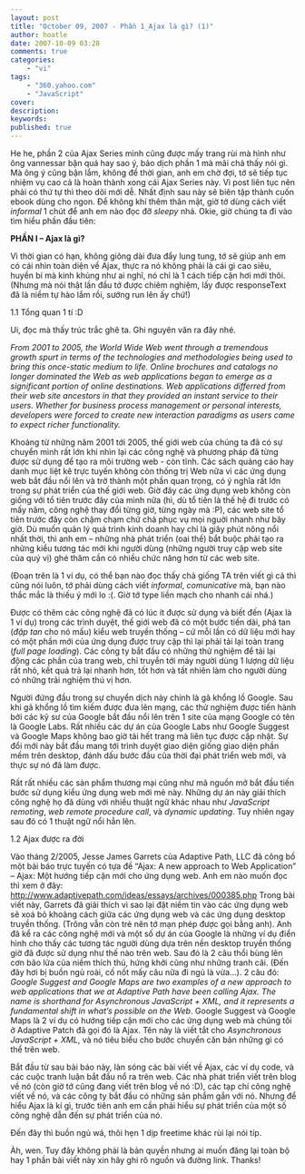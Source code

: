 ```yaml
---
layout: post
title: "October 09, 2007 - Phần 1_Ajax là gì? (1)"
author: hoatle
date: 2007-10-09 03:28
comments: true
categories:
    - "vi"
tags:
    - "360.yahoo.com"
    - "JavaScript"
cover:
description:
keywords:
published: true
---
```


He he, phần 2 của Ajax Series mình cũng được mấy trang rùi mà hình như ông vannessar bận quá hay sao
ý, bảo dịch phần 1 mà mãi chả thấy nói gì. Mà ông ý cũng bận lắm, không để thời gian, anh em chờ
đợi, tớ sẽ tiếp tục nhiệm vụ cao cả là hoàn thành xong cái Ajax Series này. Vì post liên tục nên
phải có thứ tự thì theo dõi mới dễ. Nhất định sau này sẽ biên tập thành cuốn ebook dùng cho ngon.
Để không khí thêm thân mật, giờ tớ dùng cách viết *informal* 1 chút để anh em nào đọc đỡ *sleepy*
nhá. Okie, giờ chúng ta đi vào tìm hiểu phần đầu tiên:

<!-- more -->


**PHẦN I – Ajax là gì?**

Vì thời gian có hạn, không giông dài đưa đẩy lung tung, tớ sẽ giúp anh em có cái nhìn toàn diện về
Ajax, thực ra nó không phải là cái gì cao siêu, huyền bí mà kinh khủng như ai nghĩ, nó chỉ là 1 cách
tiếp cận hơi mới thôi. (Nhưng mà nói thật lần đầu tớ được chiêm nghiệm, lấy được responseText đã là
niềm tự hào lắm rồi, sướng run lên ấy chứ!)

1.1 Tổng quan 1 tí :D

Ui, đọc mà thấy trúc trắc ghê ta. Ghi nguyên văn ra đây nhé.

*From 2001 to 2005, the World Wide Web went through a tremendous growth spurt in terms of the
technologies and methodologies being used to bring this once-static medium to life. Online brochures
and catalogs no longer dominated the Web as web applications began to emerge as a significant
portion of online destinations. Web applications differred from their web site ancestors in that
they provided an instant service to their users. Whether for business process management or personal
interests, developers were forced to create new interaction paradigms as users came to expect richer
functionality.*

Khoảng từ những năm 2001 tới 2005, thế giới web của chúng ta đã có sự chuyển mình rất lớn khi nhìn
lại các công nghệ và phương pháp đã từng được sử dụng để tạo ra môi trường web - còn tĩnh. Các sách
quảng cáo hay danh mục liệt kê trực tuyến không còn thống trị Web nữa vì các ứng dụng web bắt đầu
nổi lên và trở thành một phần quan trọng, có ý nghĩa rất lớn trong sự phát triển của thế giới web.
Giờ đây các ứng dụng web không còn giống với tổ tiên trước đây của mình nữa (hì, dù tổ tiên là thế
hệ đi trước có mấy năm, công nghệ thay đổi từng giờ, từng ngày mà :P), các web site tổ tiên trước
đây còn chậm chạm chứ chả phục vụ mọi nguời nhanh như bây giờ. Dù muốn quản lý quá trình kinh doanh
hay chỉ là giây phút nông nổi nhất thời, thì anh em – những nhà phát triển (oai thế) bắt buộc phải
tạo ra nhửng kiểu tương tác mới khi người dùng (những người truy cập web site của quý vị) ghé thăm
cần có nhiều chức năng hơn từ các web site.

(Đoạn trên là 1 ví dụ, có thể bạn nào đọc thấy chả giống TA trên viết gì cả thì cũng nói luôn, tớ
phải dùng cách viết *informal*, *comunicative* mà, bạn nào thắc mắc là thiếu ý mới lo :(. Giờ tớ
type liền mạch cho nhanh cái nhá.)

Được có thêm các công nghệ đã có lúc ít được sử dụng và biết đến (Ajax là 1 ví dụ) trong các trình
duyệt, thế giới web đã có một bước tiến dài, phá tan (*đập tan* cho nó mấu) kiểu web truyền thống –
cứ mỗi lần có dữ liệu mới hay có một phần mới của ứng dụng được truy cập thì lại phải tải lại toàn
trang (*full page loading*). Các công ty bắt đầu có những thử nghiệm để tải lại động các phần của
trang web, chỉ truyền tới máy người dùng 1 lượng dữ liệu rất nhỏ, kết quả trả lại nhanh hơn, tốt hơn
và tất nhiên làm cho người dùng có những trải nghiệm thú vị hơn.

Người đứng đầu trong sự chuyển dịch này chính là gã khổng lồ Google. Sau khi gã khổng lồ tìm kiếm
được đưa lên mạng, các thử nghiệm được tiến hành bởi các kỹ sư của Google bắt đầu nổi lên trên 1
site của mạng Google có tên là Google Labs. Rất nhiều các dự án của Google Labs như Google Suggest
và Google Maps không bao giờ tải hết trang mà liên tục được cập nhật. Sự đổi mới này bắt đầu mang
tới trình duyệt giao diện giống giao diện phần mềm trên desktop, đánh dấu bước đầu của thời đại phát
triển web mới, và thực sự nó đã làm được.

Rất rất nhiều các sản phẩm thương mại cũng như mã nguồn mở bắt đầu tiến bước sử dụng kiểu ứng dụng
web mới mẻ này. Những dự án này giải thích công nghệ họ đã dùng với nhiều thuật ngữ khác nhau như
*JavaScript remoting*, *web remote procedure call*, và *dynamic updating*. Tuy nhiên ngay sau đó có
1 thuật ngữ nổi hẳn lên.

1.2 Ajax được ra đời

Vào tháng 2/2005, Jesse James Garrets của Adaptive Path, LLC đã công bố một bài báo trực tuyến có
tựa đề “Ajax: A new approach to Web Application” – Ajax: Một hướng tiếp cận mới cho ứng dụng web.
Anh em nào muốn đọc thì xem ở đây: http://www.adaptivepath.com/ideas/essays/archives/000385.php
Trong bài viết này, Garrets đã giải thích vì sao lại đặt niềm tin vào các ứng dụng web sẽ xoá bỏ
khoảng cách giữa các ứng dụng web và các ứng dụng desktop truyền thống. (Trông vẫn còn trẻ nên tớ
mạn phép được gọi bằng anh). Anh đã kể ra các công nghệ mới và một số dự án của Google là những ví
dụ điển hình cho thấy các tương tác người dùng dựa trên nền desktop truyền thống giờ đã được sử dụng
như thế nào trên web. Sau đó là 2 câu thổi bùng lên cơn bão lửa của niềm thích thú, hứng khởi cũng
như những tranh cãi. (Đến đây hơi bị buồn ngủ roài, cố nốt mấy câu nữa đi ngủ là vừa…). 2 câu đó:
*Google Suggest and Google Maps are two examples of a new approach to web applications that we at
Adaptive Path have been calling Ajax. The name is shorthand for Asynchronous JavaScript + XML, and
it represents a fundamental shift in what’s possible on the Web*. Google Suggest và Google Maps là
2 ví dụ có hướng tiếp cận mới cho các ứng dụng web mà chúng tôi ở Adaptive Patch đã gọi đó là Ajax.
Tên này là viết tắt cho *Asynchronous JavaScript + XML*, và nó tiêu biểu cho bước chuyển căn bản
những gì có thể trên web.

Bắt đầu từ sau bài báo này, làn sóng các bài viết về Ajax, các ví dụ code, và các cuộc tranh luận
bắt đầu nổ ra trên web. Các nhà phát triển viết trên blog về nó (còn giờ tớ cũng đang viết trên blog
về nó :D), các tạp chí công nghệ viết về nó, và các công ty bắt đầu có những sản phẩm gắn với nó.
Nhưng để hiểu Ajax là kí gì, trước tiên anh em cần phải hiểu sự phát triển của một số công nghệ dẫn
đến sự phát triển của nó.

Đến đây thì buồn ngủ wá, thôi hẹn 1 dịp freetime khác rùi lại nói típ.

Àh, wen. Tuy đây không phải là bản quyền nhưng ai muốn đăng lại toàn bộ hay 1 phần bài viết này xin
hãy ghi rõ nguồn và đường link. Thanks!


